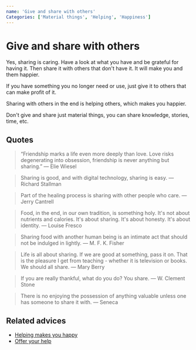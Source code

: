```yaml
---
name: 'Give and share with others'
Categories: ['Material things', 'Helping', 'Happiness']
---
```

# Give and share with others

Yes, sharing is caring. Have a look at what you have and be grateful for having it. Then share it with others that don't have it. It will make you and them happier.

If you have something you no longer need or use, just give it to others that can make profit of it.

Sharing with others in the end is helping others, which makes you happier.

Don't give and share just material things, you can share knowledge, stories, time, etc.

## Quotes

> “Friendship marks a life even more deeply than love. Love risks degenerating into obsession, friendship is never anything but sharing.” ― Elie Wiesel

> Sharing is good, and with digital technology, sharing is easy. ― Richard Stallman

> Part of the healing process is sharing with other people who care. ― Jerry Cantrell

> Food, in the end, in our own tradition, is something holy. It's not about nutrients and calories. It's about sharing. It's about honesty. It's about identity. ― Louise Fresco

> Sharing food with another human being is an intimate act that should not be indulged in lightly. ― M. F. K. Fisher

> Life is all about sharing. If we are good at something, pass it on. That is the pleasure I get from teaching - whether it is television or books. We should all share. ― Mary Berry

> If you are really thankful, what do you do? You share. ― W. Clement Stone

> There is no enjoying the possession of anything valuable unless one has someone to share it with. ― Seneca

## Related advices

- [Helping makes you happy](../Helping%20makes%20you%20happy/index.md)
- [Offer your help](../Offer%20your%20help/index.md)
